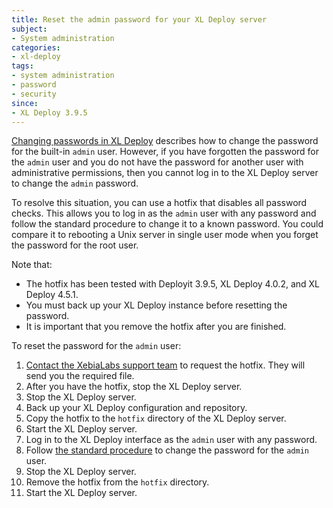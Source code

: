 ```yaml
---
title: Reset the admin password for your XL Deploy server
subject:
- System administration
categories:
- xl-deploy
tags:
- system administration
- password
- security
since:
- XL Deploy 3.9.5
---
```


[Changing passwords in XL Deploy](/xl-deploy/how-to/changing-passwords-in-xl-deploy.html#change-the-admin-password) describes how to change the password for the built-in `admin` user. However, if you have forgotten the password for the `admin` user and you do not have the password for another user with administrative permissions, then you cannot log in to the XL Deploy server to change the `admin` password.

To resolve this situation, you can use a hotfix that disables all password checks. This allows you to log in as the `admin` user with any password and follow the standard procedure to change it to a known password. You could compare it to rebooting a Unix server in single user mode when you forget the password for the root user.

Note that:

* The hotfix has been tested with Deployit 3.9.5, XL Deploy 4.0.2, and XL Deploy 4.5.1.
* You must back up your XL Deploy instance before resetting the password.
* It is important that you remove the hotfix after you are finished.

To reset the password for the `admin` user:

1. [Contact the XebiaLabs support team](https://support.xebialabs.com/hc/en-us/requests/new) to request the hotfix. They will send you the required file.
1. After you have the hotfix, stop the XL Deploy server.
1. Stop the XL Deploy server.
1. Back up your XL Deploy configuration and repository.
1. Copy the hotfix to the `hotfix` directory of the XL Deploy server.
1. Start the XL Deploy server.
1. Log in to the XL Deploy interface as the `admin` user with any password.
1. Follow [the standard procedure](/xl-deploy/how-to/changing-passwords-in-xl-deploy.html#change-the-admin-password) to change the password for the `admin` user.
1. Stop the XL Deploy server.
1. Remove the hotfix from the `hotfix` directory.
1. Start the XL Deploy server.
